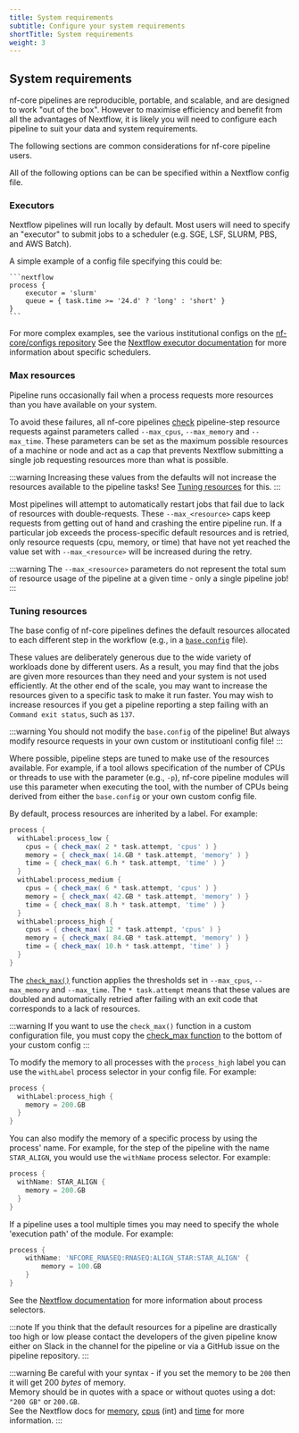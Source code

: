 ```yaml
---
title: System requirements
subtitle: Configure your system requirements
shortTitle: System requirements
weight: 3
---
```


## System requirements

nf-core pipelines are reproducible, portable, and scalable, and are designed to work "out of the box". However to maximise efficiency and benefit from all the advantages of Nextflow, it is likely you will need to configure each pipeline to suit your data and system requirements.

The following sections are common considerations for nf-core pipeline users.

All of the following options can be can be specified within a Nextflow config file.

### Executors

Nextflow pipelines will run locally by default.
Most users will need to specify an "executor" to submit jobs to a scheduler (e.g. SGE, LSF, SLURM, PBS, and AWS Batch).

A simple example of a config file specifying this could be:

    ```nextflow
    process {
        executor = 'slurm'
        queue = { task.time >= '24.d' ? 'long' : 'short' }
    }
    ```

For more complex examples, see the various institutional configs on the [nf-core/configs repository](https://github.com/nf-core/configs/tree/master/conf)
See the [Nextflow executor documentation](https://www.nextflow.io/docs/latest/executor.html#executor-page) for more information about specific schedulers.

### Max resources

Pipeline runs occasionally fail when a process requests more resources than you have available on your system.

To avoid these failures, all nf-core pipelines [check](https://github.com/nf-core/tools/blob/99961bedab1518f592668727a4d692c4ddf3c336/nf_core/pipeline-template/nextflow.config#L206-L237) pipeline-step resource requests against parameters called `--max_cpus`, `--max_memory` and `--max_time`. These parameters can be set as the maximum possible resources of a machine or node and act as a cap that prevents Nextflow submitting a single job requesting resources more than what is possible.

:::warning
Increasing these values from the defaults will not increase the resources available to the pipeline tasks! See [Tuning resources](#tuning-resources) for this.
:::

Most pipelines will attempt to automatically restart jobs that fail due to lack of resources with double-requests. These `--max_<resource>` caps keep requests from getting out of hand and crashing the entire pipeline run. If a particular job exceeds the process-specific default resources and is retried, only resource requests (cpu, memory, or time) that have not yet reached the value set with `--max_<resource>` will be increased during the retry.

:::warning
The `--max_<resource>` parameters do not represent the total sum of resource usage of the pipeline at a given time - only a single pipeline job!
:::

### Tuning resources

The base config of nf-core pipelines defines the default resources allocated to each different step in the workflow (e.g., in a [`base.config`](https://github.com/nf-core/rnaseq/blob/master/conf/base.config) file).

These values are deliberately generous due to the wide variety of workloads done by different users.
As a result, you may find that the jobs are given more resources than they need and your system is not used efficiently.
At the other end of the scale, you may want to increase the resources given to a specific task to make it run faster.
You may wish to increase resources if you get a pipeline reporting a step failing with an `Command exit status`, such as `137`.

:::warning
You should not modify the `base.config` of the pipeline! But always modify resource requests in your own custom or institutioanl config file!
:::

Where possible, pipeline steps are tuned to make use of the resources available.
For example, if a tool allows specification of the number of CPUs or threads to use with the parameter (e.g., `-p`), nf-core pipeline modules will use this parameter when executing the tool, with the number of CPUs being derived from either the `base.config` or your own custom config file.


By default, process resources are inherited by a label. For example:

```groovy
process {
  withLabel:process_low {
    cpus = { check_max( 2 * task.attempt, 'cpus' ) }
    memory = { check_max( 14.GB * task.attempt, 'memory' ) }
    time = { check_max( 6.h * task.attempt, 'time' ) }
  }
  withLabel:process_medium {
    cpus = { check_max( 6 * task.attempt, 'cpus' ) }
    memory = { check_max( 42.GB * task.attempt, 'memory' ) }
    time = { check_max( 8.h * task.attempt, 'time' ) }
  }
  withLabel:process_high {
    cpus = { check_max( 12 * task.attempt, 'cpus' ) }
    memory = { check_max( 84.GB * task.attempt, 'memory' ) }
    time = { check_max( 10.h * task.attempt, 'time' ) }
  }
}
```

The [`check_max()`](https://github.com/nf-core/tools/blob/99961bedab1518f592668727a4d692c4ddf3c336/nf_core/pipeline-template/nextflow.config#L206-L237) function applies the thresholds set in `--max_cpus`, `--max_memory` and `--max_time`. The `* task.attempt` means that these values are doubled and automatically retried after failing with an exit code that corresponds to a lack of resources.

:::warning
If you want to use the `check_max()` function in a custom configuration file, you must copy the [check_max function](https://github.com/nf-core/tools/blob/99961bedab1518f592668727a4d692c4ddf3c336/nf_core/pipeline-template/nextflow.config#L206-L237) to the bottom of your custom config
:::

To modify the memory to all processes with the `process_high` label you can use the `withLabel` process selector in your config file. For example:

```groovy
process {
  withLabel:process_high {
    memory = 200.GB
  }
}
```

You can also modify the memory of a specific process by using the process'  name. 
For example, for the step of the pipeline with the name `STAR_ALIGN`, you would use the `withName` process selector. For example:

```groovy
process {
  withName: STAR_ALIGN {
    memory = 200.GB
  }
}
```

If a pipeline uses a tool multiple times you may need to specify the whole 'execution path' of the module. For example:

```groovy
process {
    withName: 'NFCORE_RNASEQ:RNASEQ:ALIGN_STAR:STAR_ALIGN' {
        memory = 100.GB
    }
}
```

See the [Nextflow documentation](https://www.nextflow.io/docs/latest/config.html#process-selectors) for more information about process selectors.

:::note
If you think that the default resources for a pipeline are drastically too high or low please contact the developers of the given pipeline know either on Slack in the channel for the pipeline or via a GitHub issue on the pipeline repository.
:::

:::warning
Be careful with your syntax - if you set the memory to be `200` then it will get 200 _bytes_ of memory. <br/>
Memory should be in quotes with a space or without quotes using a dot: `"200 GB"` or `200.GB`. <br/>
See the Nextflow docs for [memory](https://www.nextflow.io/docs/latest/process.html#memory),
[cpus](https://www.nextflow.io/docs/latest/process.html#cpus) (int) and
[time](https://www.nextflow.io/docs/latest/process.html#time) for more information.
:::
